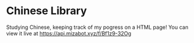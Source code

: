 # Chinese Library
 Studying Chinese, keeping track of my pogress on a HTML page! You can view it live at https://api.mizabot.xyz/f/Bf1z9-32Og

